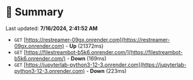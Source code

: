 # 📖 Summary
Last updated: **7/16/2024, 2:41:52 AM**

- `GET` [https://restreamer-09gx.onrender.com](https://restreamer-09gx.onrender.com) - **Up** (21372ms)
- `GET` [https://filestreambot-b5k6.onrender.com/](https://filestreambot-b5k6.onrender.com/) - **Down** (169ms)
- `GET` [https://jupyterlab-python3-12-3.onrender.com](https://jupyterlab-python3-12-3.onrender.com) - **Down** (223ms)
